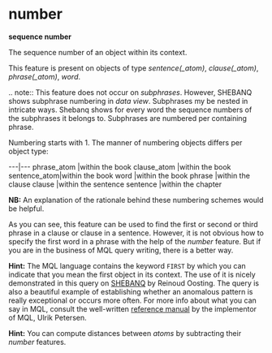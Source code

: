 # number

**sequence number**


The sequence number of an object within its context.

This feature is present on objects of type *sentence(_atom)*, *clause(_atom)*, *phrase(_atom)*, *word*.


.. note::
    This feature does not occur on *subphrases*.
    However, SHEBANQ shows subphrase numbering in *data view*. 
    Subphrases my be nested in intricate ways. 
    Shebanq shows for every word the sequence numbers of the subphrases it belongs to.
    Subphrases are numbered per containing phrase.

Numbering starts with 1.
The manner of numbering objects differs per object type:

---|---
phrase_atom  |within the book
clause_atom  |within the book
sentence_atom|within the book
word         |within the book
phrase       |within the clause
clause       |within the sentence
sentence     |within the chapter

**NB:**
An explanation of the rationale behind these numbering schemes would be helpful.

As you can see, this feature can be used to find the first or second or third phrase in a clause or clause in a sentence.
However, it is not obvious how to specify the first word in a phrase with the help of the *number* feature.
But if you are in the business of MQL query writing, there is a better way.

**Hint:**
The MQL language contains the keyword `FIRST` by which you can indicate that you mean the first object
in its context. The use of it is nicely demonstrated in this query on 
[SHEBANQ](https://shebanq.ancient-data.org/hebrew/query?id=519) by Reinoud Oosting. The query is also a beautiful
example of establishing whether an anomalous pattern is really exceptional or occurs more often.
For more info about what you can say in MQL, consult the well-written
[reference manual](https://shebanq.ancient-data.org/shebanq/static/docs/MQL-Query-Guide.pdf)
by the implementor of MQL, Ulrik Petersen.

**Hint:**
You can compute distances between *atoms* by subtracting their *number* features.
